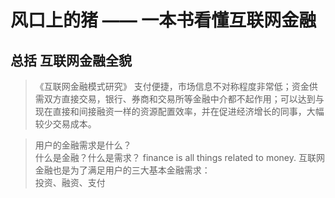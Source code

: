 # 风口上的猪 —— 一本书看懂互联网金融

## 总括 互联网金融全貌
>《互联网金融模式研究》
支付便捷，市场信息不对称程度非常低；资金供需双方直接交易，银行、券商和交易所等金融中介都不起作用；可以达到与现在直接和间接融资一样的资源配置效率，并在促进经济增长的同事，大幅较少交易成本。

>用户的金融需求是什么？<br/>
什么是金融？什么是需求？
finance is all things related to money.
互联网金融也是为了满足用户的三大基本金融需求：<br/>
投资、融资、支付
